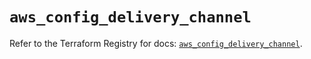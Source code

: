 # `aws_config_delivery_channel`

Refer to the Terraform Registry for docs: [`aws_config_delivery_channel`](https://registry.terraform.io/providers/hashicorp/aws/5.33.0/docs/resources/config_delivery_channel).
